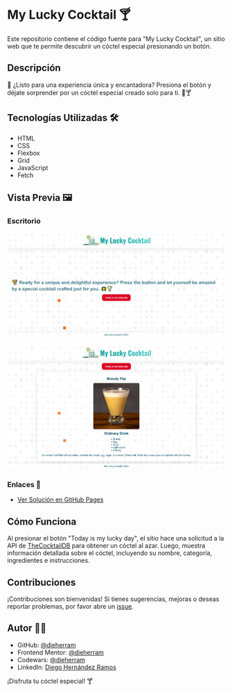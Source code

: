 # My Lucky Cocktail 🍸

Este repositorio contiene el código fuente para "My Lucky Cocktail", un sitio web que te permite descubrir un cóctel especial presionando un botón.

## Descripción

🍹 ¿Listo para una experiencia única y encantadora? Presiona el botón y déjate sorprender por un cóctel especial creado solo para ti. 🌟🍸

## Tecnologías Utilizadas 🛠️

- HTML
- CSS
- Flexbox
- Grid
- JavaScript
- Fetch

## Vista Previa 🖼️

### Escritorio
![My Lucky Cocktail](screenshot%20-%20desktop-index.png)

![My Lucky Cocktail](screenshot%20-%20desktop-cocktail.png)

### Enlaces 🔗
- [Ver Solución en GitHub Pages](https://dieherram.github.io/100devs-practice-thecocktaildb/)

## Cómo Funciona

Al presionar el botón "Today is my lucky day", el sitio hace una solicitud a la API de [TheCocktailDB](https://www.thecocktaildb.com/) para obtener un cóctel al azar. Luego, muestra información detallada sobre el cóctel, incluyendo su nombre, categoría, ingredientes e instrucciones.

## Contribuciones

¡Contribuciones son bienvenidas! Si tienes sugerencias, mejoras o deseas reportar problemas, por favor abre un [issue](https://github.com/dieherram/100devs-practice-thecocktaildb/issues).

## Autor 👨‍💻

- GitHub: [@dieherram](https://github.com/dieherram)
- Frontend Mentor: [@dieherram](https://www.frontendmentor.io/profile/dieherram)
- Codewars: [@dieherram](https://www.codewars.com/users/dieherram)
- LinkedIn: [Diego Hernández Ramos](https://www.linkedin.com/in/diego-hernandez-ramos/)

¡Disfruta tu cóctel especial! 🍸
